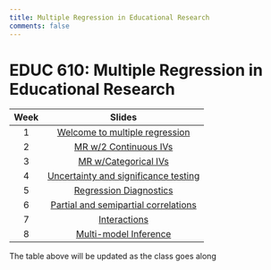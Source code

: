 ```yaml
---
title: Multiple Regression in Educational Research
comments: false
---
```


# EDUC 610: Multiple Regression in Educational Research

|Week| Slides |
|:--:|:------------------------:|
| 1  |[Welcome to multiple regression](../mr-slides/w1/) |
| 2  |[MR w/2 Continuous IVs](../mr-slides/w2/) |
| 3  |[MR w/Categorical IVs](../mr-slides/w3/) |
| 4  |[Uncertainty and significance testing](../mr-slides/w4/) |
| 5  |[Regression Diagnostics](../mr-slides/w5/) |
| 6  |[Partial and semipartial correlations](../mr-slides/w6/) |
| 7  |[Interactions](../mr-slides/w7/) |
| 8  |[Multi-model Inference](../mr-slides/w8/) |

The table above will be updated as the class goes along